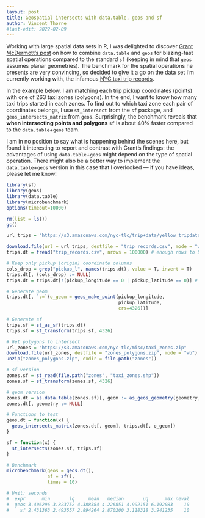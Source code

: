 ```yaml
---
layout: post
title: Geospatial intersects with data.table, geos and sf
author: Vincent Thorne
#last-edit: 2022-02-09
---
```


Working with large spatial data sets in R, I was delighted to discover [Grant McDermott’s post](https://grantmcdermott.com/fast-geospatial-datatable-geos) on how to combine `data.table` and `geos` for blazing-fast spatial operations compared to the standard `sf` (keeping in mind that `geos` assumes planar geometries). The benchmark for the spatial operations he presents are very convincing, so decided to give it a go on the data set I’m currently working with, the infamous [NYC taxi trip records](https://www1.nyc.gov/site/tlc/about/tlc-trip-record-data.page).

In the example below, I am matching each trip pickup coordinates (points) with one of 263 taxi zones (polygons). In the end, I want to know how many taxi trips started in each zones. To find out to which taxi zone each pair of coordinates belongs, I use `st_intersect` from the `sf` package, and `geos_intersects_matrix` from `geos`. Surprisingly, the benchmark reveals that **when intersecting points and polygons** `sf` is about 40% faster compared to the `data.table`+`geos` team.

I am in no position to say what is happening behind the scenes here, but found it interesting to report and contrast with Grant’s findings: the advantages of using `data.table`+`geos` might depend on the type of spatial operation. There might also be a better way to implement the `data.table`+`geos` version in this case that I overlooked — if you have ideas, please let me know!



```R
library(sf)
library(geos)
library(data.table)
library(microbenchmark)
options(timeout=10000)

rm(list = ls())
gc()

url_trips = "https://s3.amazonaws.com/nyc-tlc/trip+data/yellow_tripdata_2015-01.csv"

download.file(url = url_trips, destfile = "trip_records.csv", mode = "wb") # takes some time and is pretty heavy!
trips.dt = fread("trip_records.csv", nrows = 100000) # enough rows to benchmark performance

# Keep only pickup (origin) coordinate columns
cols_drop = grep("pickup_l", names(trips.dt), value = T, invert = T)
trips.dt[, (cols_drop) := NULL]
trips.dt = trips.dt[!(pickup_longitude == 0 | pickup_latitude == 0)] # obviously invalid coordinates

# Generate geom
trips.dt[, `:=`(o_geom = geos_make_point(pickup_longitude, 
                                         pickup_latitude, 
                                         crs=4326))]

# Generate sf
trips.sf = st_as_sf(trips.dt)
trips.sf = st_transform(trips.sf, 4326)

# Get polygons to intersect
url_zones = "https://s3.amazonaws.com/nyc-tlc/misc/taxi_zones.zip"
download.file(url_zones, destfile = "zones_polygons.zip", mode = "wb")
unzip("zones_polygons.zip", exdir = file.path("zones"))

# sf version
zones.sf = st_read(file.path("zones", "taxi_zones.shp"))
zones.sf = st_transform(zones.sf, 4326)

# geom version
zones.dt = as.data.table(zones.sf)[, geom := as_geos_geometry(geometry, crs = 4326)]
zones.dt[, geometry := NULL]

# Functions to test
geos.dt = function(x) {
  geos_intersects_matrix(zones.dt[, geom], trips.dt[, o_geom])
}

sf = function(x) {
  st_intersects(zones.sf, trips.sf)
}

# Benchmark
microbenchmark(geos = geos.dt(),
               sf = sf(),
               times = 10)

# Unit: seconds
#  expr      min       lq     mean   median       uq      max neval
#  geos 3.406296 3.823752 4.388384 4.226851 4.992151 6.192083    10
#    sf 2.431363 2.493557 2.894264 2.870200 3.118318 3.941235    10
```

